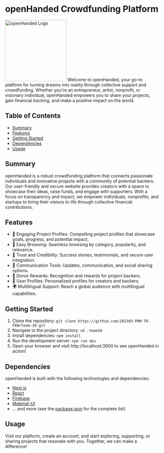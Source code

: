 # openHanded Crowdfunding Platform

<img src="https://team-10-roan.vercel.app/_next/static/media/logo.d6d639ea.svg" alt="openHanded Logo" width="200">
Welcome to openHanded, your go-to platform for turning dreams into reality through collective support and crowdfunding. Whether you're an entrepreneur, artist, nonprofit, or visionary individual, openHanded empowers you to share your projects, gain financial backing, and make a positive impact on the world.

## Table of Contents
- [Summary](#summary)
- [Features](#features)
- [Getting Started](#getting-started)
- [Dependencies](#dependencies)
- [Usage](#usage)

## Summary

openHanded is a robust crowdfunding platform that connects passionate individuals and innovative projects with a community of potential backers. Our user-friendly and secure website provides creators with a space to showcase their ideas, raise funds, and engage with supporters. With a focus on transparency and impact, we empower individuals, nonprofits, and startups to bring their visions to life through collective financial contributions.

## Features

- 🌟 Engaging Project Profiles: Compelling project profiles that showcase goals, progress, and potential impact.
- 🚀 Easy Browsing: Seamless browsing by category, popularity, and relevance.
- 🔐 Trust and Credibility: Success stories, testimonials, and secure user integration.
- 📣 Communication Tools: Updates, communication, and social sharing options.
- 🎁 Donor Rewards: Recognition and rewards for project backers.
- 👤 User Profiles: Personalized profiles for creators and backers.
- 🌍 Multilingual Support: Reach a global audience with multilingual capabilities.

## Getting Started

1. Clone the repository: `git clone https://github.com/202303-PRM-TR-FEW/team-10.git`
2. Navigate to the project directory: `cd .team10`
3.  Install dependencies: `npm install`
4.  Run the development server: `npm run dev`
5. Open your browser and visit http://localhost:3000 to see openHanded in action!

## Dependencies

openHanded is built with the following technologies and dependencies:

- [Next.js](https://nextjs.org)
- [React](https://reactjs.org)
- [Firebase](https://firebase.google.com)
- [Material-UI](https://mui.com)
- ... and more (see the [package.json](/package.json) for the complete list)

## Usage

Visit our platform, create an account, and start exploring, supporting, or sharing projects that resonate with you. Together, we can make a difference!

